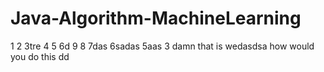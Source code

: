 # Java-Algorithm-MachineLearning
1
2
3tre
4
5
6d
9
8
7das
6sadas
5aas
3 damn that is wedasdsa
how would you do this
dd
